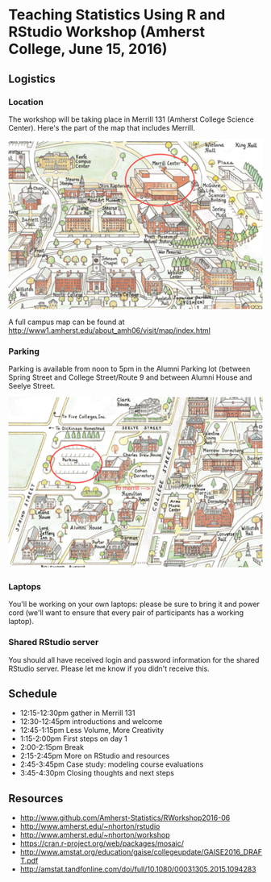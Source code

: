 # Teaching Statistics Using R and RStudio Workshop (Amherst College, June 15, 2016)

## Logistics

### Location

The workshop will be taking place in Merrill 131 (Amherst College Science Center).
Here's the part of the map that includes Merrill.

![Merrill map](map1.png "Merrill map")

A full campus map can be found at http://www1.amherst.edu/about_amh06/visit/map/index.html


### Parking

Parking is available from noon to 5pm in the Alumni Parking lot (between Spring Street and College Street/Route 9 and between Alumni House and Seelye Street.

![Alumni house map](map2.png "Alumni parking map")

### Laptops

You'll be working on your own laptops: please be sure to bring it and power cord (we'll want to ensure that every pair of participants has a working laptop).

### Shared RStudio server

You should all have received login and password information for the shared RStudio server.  Please let me know if you didn't receive this.


## Schedule

- 12:15-12:30pm gather in Merrill 131 
- 12:30-12:45pm introductions and welcome
- 12:45-1:15pm Less Volume, More Creativity
- 1:15-2:00pm First steps on day 1
- 2:00-2:15pm Break
- 2:15-2:45pm More on RStudio and resources
- 2:45-3:45pm Case study: modeling course evaluations
- 3:45-4:30pm Closing thoughts and next steps


## Resources

- http://www.github.com/Amherst-Statistics/RWorkshop2016-06
- http://www.amherst.edu/~nhorton/rstudio
- http://www.amherst.edu/~nhorton/workshop
- https://cran.r-project.org/web/packages/mosaic/
- http://www.amstat.org/education/gaise/collegeupdate/GAISE2016_DRAFT.pdf
- http://amstat.tandfonline.com/doi/full/10.1080/00031305.2015.1094283


